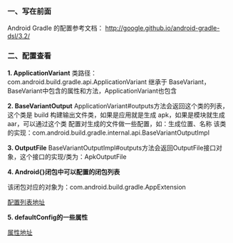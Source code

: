 ### 一、写在前面 ###

Android Gradle 的配置参考文档：
http://google.github.io/android-gradle-dsl/3.2/



### 二、配置查看 ###

**1. ApplicationVariant**
类路径：com.android.build.gradle.api.ApplicationVariant
继承于 BaseVariant，BaseVariant中包含的属性和方法，ApplicationVariant也包含



**2. BaseVariantOutput**
ApplicationVariant#outputs方法会返回这个类的列表，这个类是 build 构建输出文件类，如果是应用就是生成 apk，如果是模块就生成 aar，可以通过这个类
配置对生成的文件做一些配置，如：生成位置、名称
该类的实现：com.android.build.gradle.internal.api.BaseVariantOutputImpl



**3. OutputFile**
BaseVariantOutputImpl#outputs方法会返回OutputFile接口对象，这个接口的实现/类为：ApkOutputFile



**4. Android{}闭包中可以配置的闭包列表**

该闭包对应的对象为：com.android.build.gradle.AppExtension

[配置列表地址](http://google.github.io/android-gradle-dsl/3.2/com.android.build.gradle.AppExtension.html)



**5. defaultConfig的一些属性**

[属性地址](http://google.github.io/android-gradle-dsl/3.2/com.android.build.gradle.internal.dsl.DefaultConfig.html)
